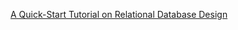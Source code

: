 <a href="https://www.ntu.edu.sg/home/ehchua/programming/sql/Relational_Database_Design.html">A Quick-Start Tutorial on Relational Database Design</a>
